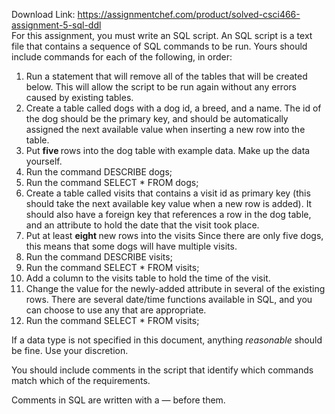 Download Link: https://assignmentchef.com/product/solved-csci466-assignment-5-sql-ddl
<br>
For this assignment, you must write an SQL script. An SQL script is a text file that contains a sequence of SQL commands to be run. Yours should include commands for each of the following, in order:

<ol>

 <li>Run a statement that will remove all of the tables that will be created below. This will allow the script to be run again without any errors caused by existing tables.</li>

 <li>Create a table called dogs with a dog id, a breed, and a name. The id of the dog should be the primary key, and should be automatically assigned the next available value when inserting a new row into the table.</li>

 <li>Put <strong>five </strong>rows into the dog table with example data. Make up the data yourself.</li>

 <li>Run the command DESCRIBE dogs;</li>

 <li>Run the command SELECT * FROM dogs;</li>

 <li>Create a table called visits that contains a visit id as primary key (this should take the next available key value when a new row is added). It should also have a foreign key that references a row in the dog table, and an attribute to hold the date that the visit took place.</li>

 <li>Put at least <strong>eight </strong>new rows into the visits Since there are only five dogs, this means that some dogs will have multiple visits.</li>

 <li>Run the command DESCRIBE visits;</li>

 <li>Run the command SELECT * FROM visits;</li>

 <li>Add a column to the visits table to hold the time of the visit.</li>

 <li>Change the value for the newly-added attribute in several of the existing rows. There are several date/time functions available in SQL, and you can choose to use any that are appropriate.</li>

 <li>Run the command SELECT * FROM visits;</li>

</ol>

If a data type is not specified in this document, anything <em>reasonable </em>should be fine. Use your discretion.

You should include comments in the script that identify which commands match which of the requirements.

Comments in SQL are written with a — before them.